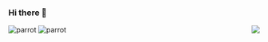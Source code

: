 ### Hi there 👋

<!--
**xjlizeyu/xjlizeyu** is a ✨ _special_ ✨ repository because its `README.md` (this file) appears on your GitHub profile.

Here are some ideas to get you started:

- 🔭 I’m currently working on ...
- 🌱 I’m currently learning ...
- 👯 I’m looking to collaborate on ...
- 🤔 I’m looking for help with ...
- 💬 Ask me about ...
- 📫 How to reach me: ...
- 😄 Pronouns: ...
- ⚡ Fun fact: ...
-->
<img align="right" src="https://github-readme-stats.vercel.app/api?username=zjulzy&show_icons=true&icon_color=CE1D2D&text_color=718096&bg_color=ffffff&hide_title=true" />


![parrot](https://cultofthepartyparrot.com/parrots/hd/parrot.gif)
![parrot](https://cultofthepartyparrot.com/parrots/hd/parrot.gif)

